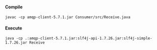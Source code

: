 

#### Compile
``
javac -cp amqp-client-5.7.1.jar Consumer/src/Receive.java
``

#### Execute
``
java -cp .:amqp-client-5.7.1.jar:slf4j-api-1.7.26.jar:slf4j-simple-1.7.26.jar Receive
``